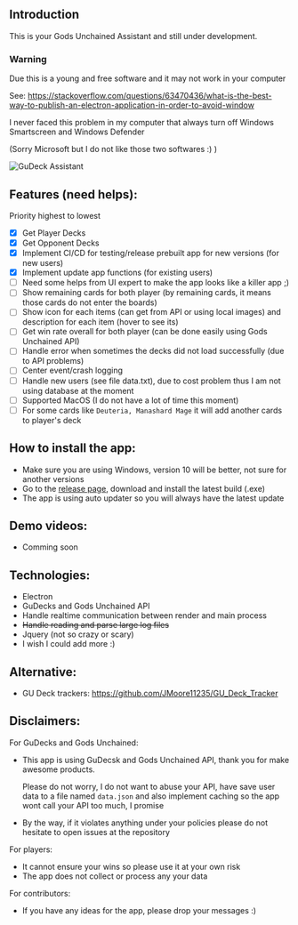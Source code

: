 ## Introduction

This is your Gods Unchained Assistant and still under development.

### Warning

Due this is a young and free software and it may not work in your computer

See: https://stackoverflow.com/questions/63470436/what-is-the-best-way-to-publish-an-electron-application-in-order-to-avoid-window

I never faced this problem in my computer that always turn off Windows Smartscreen and Windows Defender

(Sorry Microsoft but I do not like those two softwares :) )

![GuDeck Assistant](https://i.imgur.com/UUZ8T9d.png)

## Features (need helps):
Priority highest to lowest

- [x] Get Player Decks
- [x] Get Opponent Decks
- [x] Implement CI/CD for testing/release prebuilt app for new versions (for new users)
- [x] Implement update app functions (for existing users)
- [ ] Need some helps from UI expert to make the app looks like a killer app ;)
- [ ] Show remaining cards for both player (by remaining cards, it means those cards do not enter the boards)
- [ ] Show icon for each items (can get from API or using local images) and description for each item (hover to see its)
- [ ] Get win rate overall for both player (can be done easily using Gods Unchained API)
- [ ] Handle error when sometimes the decks did not load successfully (due to API problems)
- [ ] Center event/crash logging
- [ ] Handle new users (see file data.txt), due to cost problem thus I am not using database at the moment
- [ ] Supported MacOS (I do not have a lot of time this moment)
- [ ] For some cards like `Deuteria, Manashard Mage` it will add another cards to player's deck

## How to install the app:
- Make sure you are using Windows, version 10 will be better, not sure for another versions
- Go to the [release page](https://github.com/p2etools/gu-decks-assistant/releases), download and install the latest build (.exe)
- The app is using auto updater so you will always have the latest update

## Demo videos:
- Comming soon

## Technologies:
- Electron
- GuDecks and Gods Unchained API
- Handle realtime communication between render and main process
- <del>Handle reading and parse large log files</del>
- Jquery (not so crazy or scary)
- I wish I could add more :)

## Alternative:
- GU Deck trackers:
https://github.com/JMoore11235/GU_Deck_Tracker

## Disclaimers:
For GuDecks and Gods Unchained:
- This app is using GuDecsk and Gods Unchained API, thank you for make awesome products.

  Please do not worry, I do not want to abuse your API, have save user data to a file named `data.json` and also implement caching so the app wont call your API too much, I promise

- By the way, if it violates anything under your policies please do not hesitate to open issues at the repository

For players:
- It cannot ensure your wins so please use it at your own risk
- The app does not collect or process any your data

For contributors:
- If you have any ideas for the app, please drop your messages :)